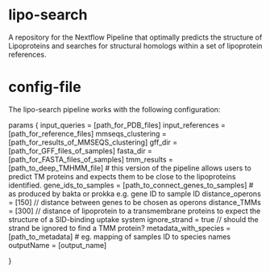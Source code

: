 # lipo-search
A repository for the Nextflow Pipeline that optimally predicts the structure of Lipoproteins and searches for structural homologs within a set of lipoprotein references. 

# config-file

The lipo-search pipeline works with the following configuration:

params {
    input_queries = [path_for_PDB_files]
    input_references = [path_for_reference_files]
    mmseqs_clustering = [path_for_results_of_MMSEQS_clustering]
    gff_dir = [path_for_GFF_files_of_samples]
    fasta_dir = [path_for_FASTA_files_of_samples]
    tmm_results = [path_to_deep_TMHMM_file] # this version of the pipeline allows users to predict TM proteins and expects them to be close to the lipoproteins identified. 
    gene_ids_to_samples = [path_to_connect_genes_to_samples] # as produced by bakta or prokka e.g. gene ID to sample ID
    distance_operons = [150] // distance between genes to be chosen as operons
    distance_TMMs = [300] // distance of lipoprotein to a transmembrane proteins to expect the structure of a SID-binding uptake system
    ignore_strand = true // should the strand be ignored to find a TMM protein?
    metadata_with_species = [path_to_metadata] # eg. mapping of samples ID to species names
    outputName = [output_name]

}

